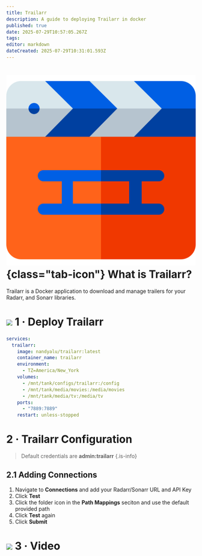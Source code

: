 ```yaml
---
title: Trailarr
description: A guide to deploying Trailarr in docker
published: true
date: 2025-07-29T10:57:05.267Z
tags: 
editor: markdown
dateCreated: 2025-07-29T10:31:01.593Z
---
```


# ![](/trailarr.png){class="tab-icon"} What is Trailarr?
Trailarr is a Docker application to download and manage trailers for your Radarr, and Sonarr libraries.

# <img src="/docker.png" class="tab-icon"> 1 · Deploy Trailarr

```yaml
services:
  trailarr:
    image: nandyalu/trailarr:latest
    container_name: trailarr
    environment:
      - TZ=America/New_York
    volumes:
      - /mnt/tank/configs/trailarr:/config
      - /mnt/tank/media/movies:/media/movies
      - /mnt/tank/media/tv:/media/tv
    ports:
      - "7889:7889"
    restart: unless-stopped
```

# 2 · Trailarr Configuration

> Default credentials are **admin:trailarr**
{.is-info}

## 2.1 Adding Connections
1. Navigate to **Connections** and add your Radarr/Sonarr URL and API Key
1. Click **Test**
1. Click the folder icon in the **Path Mappings** seciton and use the default provided path
1. Click **Test** again
1. Click **Submit**


# <img src="/patreon-light.png" class="tab-icon"> 3 · Video